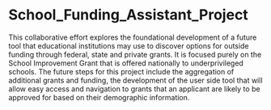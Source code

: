 # School_Funding_Assistant_Project
This collaborative effort explores the foundational development of a future tool that educational institutions may use to discover options for outside funding through federal, state and private grants. It is focused purely on the School Improvement Grant that is offered nationally to underprivileged schools. The future steps for this project include the aggregation of additional grants and funding, the development of the user side tool that will allow easy access and navigation to grants that an applicant are likely to be approved for based on their demographic information.
